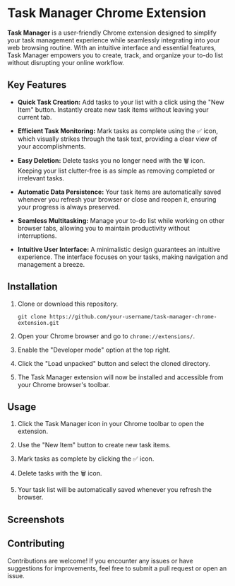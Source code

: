 # Task Manager Chrome Extension

**Task Manager** is a user-friendly Chrome extension designed to simplify your task management experience while seamlessly integrating into your web browsing routine. With an intuitive interface and essential features, Task Manager empowers you to create, track, and organize your to-do list without disrupting your online workflow.

## Key Features

- **Quick Task Creation:** Add tasks to your list with a click using the "New Item" button. Instantly create new task items without leaving your current tab.

- **Efficient Task Monitoring:** Mark tasks as complete using the ✅ icon, which visually strikes through the task text, providing a clear view of your accomplishments.

- **Easy Deletion:** Delete tasks you no longer need with the 🗑️ icon. Keeping your list clutter-free is as simple as removing completed or irrelevant tasks.

- **Automatic Data Persistence:** Your task items are automatically saved whenever you refresh your browser or close and reopen it, ensuring your progress is always preserved.

- **Seamless Multitasking:** Manage your to-do list while working on other browser tabs, allowing you to maintain productivity without interruptions.

- **Intuitive User Interface:** A minimalistic design guarantees an intuitive experience. The interface focuses on your tasks, making navigation and management a breeze.

## Installation

1. Clone or download this repository.

   ```
   git clone https://github.com/your-username/task-manager-chrome-extension.git
   ```

2. Open your Chrome browser and go to `chrome://extensions/`.

3. Enable the "Developer mode" option at the top right.

4. Click the "Load unpacked" button and select the cloned directory.

5. The Task Manager extension will now be installed and accessible from your Chrome browser's toolbar.

## Usage

1. Click the Task Manager icon in your Chrome toolbar to open the extension.

2. Use the "New Item" button to create new task items.

3. Mark tasks as complete by clicking the ✅ icon.

4. Delete tasks with the 🗑️ icon.

5. Your task list will be automatically saved whenever you refresh the browser.

## Screenshots


## Contributing

Contributions are welcome! If you encounter any issues or have suggestions for improvements, feel free to submit a pull request or open an issue.
